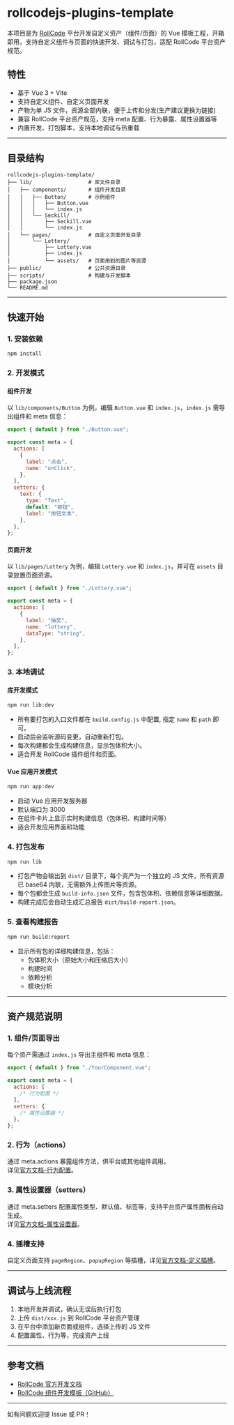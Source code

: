 # rollcodejs-plugins-template

本项目是为 [RollCode](https://www.rollcode.cn/) 平台开发自定义资产（组件/页面）的 Vue 模板工程，开箱即用，支持自定义组件与页面的快速开发、调试与打包，适配 RollCode 平台资产规范。

## 特性

- 基于 Vue 3 + Vite
- 支持自定义组件、自定义页面开发
- 产物为单 JS 文件，资源全部内联，便于上传和分发(生产建议更换为链接)
- 兼容 RollCode 平台资产规范，支持 meta 配置、行为暴露、属性设置器等
- 内置开发、打包脚本，支持本地调试与热重载

---

## 目录结构

```text
rollcodejs-plugins-template/
├── lib/                  # 库文件目录
│   ├── components/       # 组件开发目录
│   │   ├── Button/       # 示例组件
│   │   │   ├── Button.vue
│   │   │   └── index.js
│   │   └── Seckill/
│   │       ├── Seckill.vue
│   │       └── index.js
│   └── pages/            # 自定义页面开发目录
│       └── Lottery/
│           ├── Lottery.vue
│           ├── index.js
│           └── assets/   # 页面用到的图片等资源
├── public/               # 公共资源目录
├── scripts/              # 构建与开发脚本
├── package.json
└── README.md
```

---

## 快速开始

### 1. 安装依赖

```bash
npm install
```

### 2. 开发模式

#### 组件开发

以 `lib/components/Button` 为例，编辑 `Button.vue` 和 `index.js`，`index.js` 需导出组件和 meta 信息：

```js
export { default } from "./Button.vue";

export const meta = {
  actions: [
    {
      label: "点击",
      name: "onClick",
    },
  ],
  setters: {
    text: {
      type: "Text",
      default: "按钮",
      label: "按钮文本",
    },
  },
};
```

#### 页面开发

以 `lib/pages/Lottery` 为例，编辑 `Lottery.vue` 和 `index.js`，并可在 `assets` 目录放置页面资源。

```js
export { default } from "./Lottery.vue";

export const meta = {
  actions: [
    {
      label: "抽奖",
      name: "lottery",
      dataType: "string",
    },
  ],
};
```

### 3. 本地调试

#### 库开发模式
```bash
npm run lib:dev
```

- 所有要打包的入口文件都在 `build.config.js` 中配置, 指定 `name` 和 `path` 即可。
- 启动后会监听源码变更，自动重新打包。
- 每次构建都会生成构建信息，显示包体积大小。
- 适合开发 RollCode 插件组件和页面。

#### Vue 应用开发模式
```bash
npm run app:dev
```

- 启动 Vue 应用开发服务器
- 默认端口为 3000
- 在组件卡片上显示实时构建信息（包体积、构建时间等）
- 适合开发应用界面和功能

### 4. 打包发布

```bash
npm run lib
```

- 打包产物会输出到 `dist/` 目录下，每个资产为一个独立的 JS 文件，所有资源已 base64 内联，无需额外上传图片等资源。
- 每个包都会生成 `build-info.json` 文件，包含包体积、依赖信息等详细数据。
- 构建完成后会自动生成汇总报告 `dist/build-report.json`。

### 5. 查看构建报告

```bash
npm run build:report
```

- 显示所有包的详细构建信息，包括：
  - 包体积大小（原始大小和压缩后大小）
  - 构建时间
  - 依赖分析
  - 模块分析

---

## 资产规范说明

### 1. 组件/页面导出

每个资产需通过 `index.js` 导出主组件和 meta 信息：

```js
export { default } from "./YourComponent.vue";

export const meta = {
  actions: [
    /* 行为配置 */
  ],
  setters: {
    /* 属性设置器 */
  },
};
```

### 2. 行为（actions）

通过 meta.actions 暴露组件方法，供平台或其他组件调用。  
详见[官方文档-行为配置](https://docs.rollcode.cn/developer/develop-guide/custom-page#定义行为)。

### 3. 属性设置器（setters）

通过 meta.setters 配置属性类型、默认值、标签等，支持平台资产属性面板自动生成。  
详见[官方文档-属性设置器](https://docs.rollcode.cn/developer/develop-guide/custom-page#SetterPropsObject)。

### 4. 插槽支持

自定义页面支持 `pageRegion`、`popupRegion` 等插槽，详见[官方文档-定义插槽](https://docs.rollcode.cn/developer/develop-guide/custom-page#定义插槽)。

---

## 调试与上线流程

1. 本地开发并调试，确认无误后执行打包
2. 上传 `dist/xxx.js` 到 RollCode 平台资产管理
3. 在平台中添加新页面或组件，选择上传的 JS 文件
4. 配置属性、行为等，完成资产上线

---

## 参考文档

- [RollCode 官方开发文档](https://docs.rollcode.cn/developer/develop-guide/custom-page)
- [RollCode 组件开发模板（GitHub）](https://github.com/rollcodejs/component-vue-js)

---

如有问题欢迎提 Issue 或 PR！

